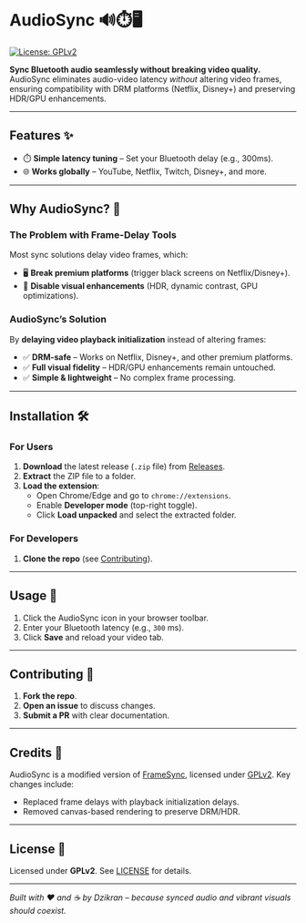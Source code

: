 # AudioSync 🔊⏱️🖥️  
[![License: GPLv2](https://img.shields.io/badge/License-GPL%20v2-blue.svg)](https://www.gnu.org/licenses/old-licenses/gpl-2.0.en.html)  

**Sync Bluetooth audio seamlessly without breaking video quality.**  
AudioSync eliminates audio-video latency *without* altering video frames, ensuring compatibility with DRM platforms (Netflix, Disney+) and preserving HDR/GPU enhancements.  

---

## Features ✨  
- ⏱️ **Simple latency tuning** – Set your Bluetooth delay (e.g., 300ms).  
- 🌐 **Works globally** – YouTube, Netflix, Twitch, Disney+, and more. 

---

## Why AudioSync? 🤔  

### The Problem with Frame-Delay Tools  
Most sync solutions delay video frames, which:  
- 🖥️ **Break premium platforms** (trigger black screens on Netflix/Disney+).  
- 🎨 **Disable visual enhancements** (HDR, dynamic contrast, GPU optimizations).  

### AudioSync’s Solution  
By **delaying video playback initialization** instead of altering frames:  
- ✅ **DRM-safe** – Works on Netflix, Disney+, and other premium platforms.  
- ✅ **Full visual fidelity** – HDR/GPU enhancements remain untouched.  
- ✅ **Simple & lightweight** – No complex frame processing.

---

## Installation 🛠️  

### For Users  
1. **Download** the latest release (`.zip` file) from [Releases](https://github.com/SjdnDzikran/AudioSync/releases).  
2. **Extract** the ZIP file to a folder.  
3. **Load the extension**:  
   - Open Chrome/Edge and go to `chrome://extensions`.  
   - Enable **Developer mode** (top-right toggle).  
   - Click **Load unpacked** and select the extracted folder.  

### For Developers  
1. **Clone the repo** (see [Contributing](#contributing-)).  

---

## Usage 🚀  
1. Click the AudioSync icon in your browser toolbar.  
2. Enter your Bluetooth latency (e.g., `300` ms).  
3. Click **Save** and reload your video tab.  

---

## Contributing 🤝  
1. **Fork the repo**.  
2. **Open an issue** to discuss changes.  
3. **Submit a PR** with clear documentation.  

---

## Credits 🙌  
AudioSync is a modified version of [FrameSync](https://github.com/maggch97/Frame-Sync.git), licensed under [GPLv2](LICENSE). Key changes include:  
- Replaced frame delays with playback initialization delays.  
- Removed canvas-based rendering to preserve DRM/HDR.

---

## License 📜  
Licensed under **GPLv2**. See [LICENSE](LICENSE) for details.  

---

*Built with ❤️ and ☕ by Dzikran – because synced audio and vibrant visuals should coexist.*  